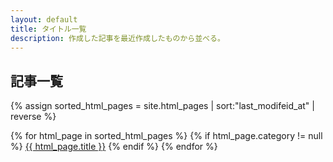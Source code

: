 ```yaml
---
layout: default
title: タイトル一覧
description: 作成した記事を最近作成したものから並べる。
---
```


## 記事一覧

{% assign sorted_html_pages = site.html_pages | sort:"last_modifeid_at" | reverse %}

{% for html_page in sorted_html_pages %}
    {% if  html_page.category != null %}
        <a href="{{ html_page.url }}">{{ html_page.title }}</a>
    {% endif %}
{% endfor %}